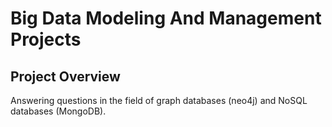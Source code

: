 # Big Data Modeling And Management Projects

## Project Overview
Answering questions in the field of graph databases (neo4j) and NoSQL databases (MongoDB).
